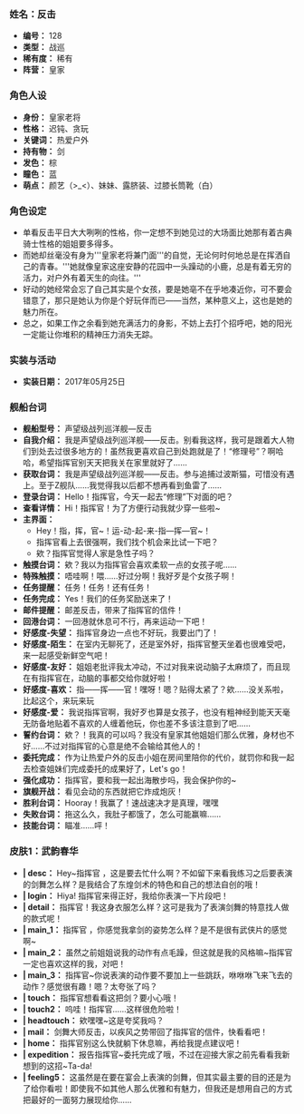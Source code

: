 ### 姓名：反击
* **编号：** 128
* **类型：** 战巡
* **稀有度：** 稀有
* **阵营：** 皇家


### 角色人设
* **身份：** 皇家老将
* **性格：** 迟钝、贪玩
* **关键词：** 热爱户外
* **持有物：** 剑
* **发色：** 棕
* **瞳色：** 蓝
* **萌点：** 颜艺（>_<）、妹妹、露脐装、过膝长筒靴（白）


### 角色设定
* 单看反击平日大大咧咧的性格，你一定想不到她见过的大场面比她那有着古典骑士性格的姐姐要多得多。
* 而她却丝毫没有身为'''皇家老将兼门面'''的自觉，无论何时何地总是在挥洒自己的青春。'''她就像皇家这座安静的花园中一头躁动的小鹿，总是有着无穷的活力，对户外有着天生的向往。'''
* 好动的她经常会忘了自己其实是个女孩，要是她亳不在乎地凑近你，可不要会错意了，那只是她认为你是个好玩伴而已——当然，某种意义上，这也是她的魅力所在。
* 总之，如果工作之余看到她充满活力的身影，不妨上去打个招呼吧，她的阳光一定能让你堆积的精神压力消失无踪。


### 实装与活动
* **实装日期：** 2017年05月25日


### 舰船台词
* **舰船型号：** 声望级战列巡洋舰—反击
* **自我介绍：** 我是声望级战列巡洋舰——反击。别看我这样，我可是跟着大人物们到处去过很多地方的！虽然我更喜欢自己到处跑就是了！“修理号”？啊哈哈，希望指挥官别天天把我关在家里就好了……
* **获取台词：** 我是声望级战列巡洋舰——反击。参与追捕过波斯猫，可惜没有遇上。至于Z舰队……我觉得我以后都不想再看到鱼雷了……
* **登录台词：** Hello！指挥官，今天一起去“修理”下对面的吧？
* **查看详情：** Hi！指挥官！为了方便行动我就少穿一些啦~
* **主界面：**
  * Hey！指，挥，官~！运-动-起-来-指—挥—官~！
  * 指挥官看上去很强啊，我们找个机会来比试一下吧？
  * 欸？指挥官觉得人家是急性子吗？
* **触摸台词：** 欸？我以为指挥官会喜欢柔软一点的女孩子呢……
* **特殊触摸：** 唔哇啊！喂……好过分啊！我好歹是个女孩子啊！
* **任务提醒：** 任务！任务！还有任务！
* **任务完成：** Yes！我们的任务奖励送来了！
* **邮件提醒：** 邮差反击，带来了指挥官的信件！
* **回港台词：** 一回港就休息可不行，再来运动一下吧！
* **好感度-失望：** 指挥官身边一点也不好玩，我要出门了！
* **好感度-陌生：** 在室内无聊死了，还是室外好，指挥官整天坐着也很难受吧，来一起感受新鲜空气吧！
* **好感度-友好：** 姐姐老批评我太冲动，不过对我来说动脑子太麻烦了，而且现在有指挥官在，动脑的事都交给你就好啦！
* **好感度-喜欢：** 指——挥——官！嘿呀！嗯？贴得太紧了？欸……没关系啦，比起这个，来玩来玩
* **好感度-爱：** 我说指挥官啊，我好歹也算是女孩子，也没有粗神经到能天天毫无防备地贴着不喜欢的人缠着他玩，你也差不多该注意到了吧……
* **誓约台词：** 欸？！我真的可以吗？我没有皇家其他姐姐们那么优雅，身材也不好……不过对指挥官的心意是绝不会输给其他人的！
* **委托完成：** 作为让热爱户外的反击小姐在房间里陪你的代价，就罚你和我一起去检查姐妹们完成委托的成果好了，Let's go！
* **强化成功：** 指挥官，要和我一起出海散步吗，我会保护你的~
* **旗舰开战：** 看见会动的东西就把它炸成炮灰！
* **胜利台词：** Hooray！我赢了！速战速决才是真理，嘿嘿
* **失败台词：** 拖这么久，我肚子都饿了，怎么可能赢嘛……
* **技能台词：** 瞄准……呯！


### 皮肤1：武韵春华
* **| desc：** Hey~指挥官 ，这是要去忙什么啊？不如留下来看我练习之后要表演的剑舞怎么样？是我结合了东煌剑术的特色和自己的想法自创的哦！
* **| login：** Hiya! 指挥官来得正好，我给你表演一下片段吧！
* **| detail：** 指挥官！我这身衣服怎么样？这可是我为了表演剑舞的特意找人做的款式呢！
* **| main_1：** 指挥官 ，你感觉我拿剑的姿势怎么样？是不是很有武侠片的感觉啊~
* **| main_2：** 虽然之前姐姐说我的动作有点毛躁，但这就是我的风格嘛~指挥官一定也喜欢这样的我，对吧！
* **| main_3：** 指挥官~你说表演的动作要不要加上一些跳跃，咻咻咻飞来飞去的动作？感觉很有趣！嗯？太夸张了吗？
* **| touch：** 指挥官想看看这把剑？要小心哦！
* **| touch2：** 呜哇！指挥官……这样很危险啦！
* **| headtouch：** 欸嘿嘿~这是夸奖我吗？
* **| mail：** 剑舞大师反击，以疾风之势带回了指挥官的信件，快看看吧！
* **| home：** 指挥官别这么快就躺下休息嘛，再给我提点建议吧！
* **| expedition：** 报告指挥官~委托完成了哦，不过在迎接大家之前先看看我新想到的这招~Ta-da!
* **| feeling5：** 这虽然是在要在宴会上表演的剑舞，但其实最主要的目的还是为了给你看啦！即使我不如其他人那么优雅和有魅力，但我还是想用自己的方式把最好的一面努力展现给你……
